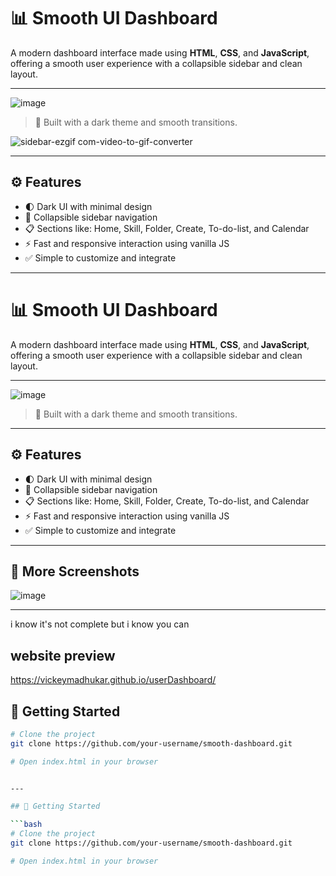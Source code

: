 
# 📊 Smooth UI Dashboard

A modern dashboard interface made using **HTML**, **CSS**, and **JavaScript**, offering a smooth user experience with a collapsible sidebar and clean layout.

---

![image](https://github.com/user-attachments/assets/6cb7342e-2f75-4e25-bc8f-693c4bf3f7ef)


> 🎨 Built with a dark theme and smooth transitions.

![sidebar-ezgif com-video-to-gif-converter](https://github.com/user-attachments/assets/54eee0f6-0b80-44c5-8fb0-b95847786276)

---
## ⚙️ Features

- 🌓 Dark UI with minimal design
- 🎯 Collapsible sidebar navigation
- 📋 Sections like: Home, Skill, Folder, Create, To-do-list, and Calendar
- ⚡ Fast and responsive interaction using vanilla JS
- ✅ Simple to customize and integrate

---

# 📊 Smooth UI Dashboard

A modern dashboard interface made using **HTML**, **CSS**, and **JavaScript**, offering a smooth user experience with a collapsible sidebar and clean layout.

---

![image](https://github.com/user-attachments/assets/59d6a8e7-0acc-44d3-9ada-135768f8429a)


> 🎨 Built with a dark theme and smooth transitions.

---

## ⚙️ Features

- 🌓 Dark UI with minimal design
- 🎯 Collapsible sidebar navigation
- 📋 Sections like: Home, Skill, Folder, Create, To-do-list, and Calendar
- ⚡ Fast and responsive interaction using vanilla JS
- ✅ Simple to customize and integrate

---

## 📸 More Screenshots


![image](https://github.com/user-attachments/assets/82463544-3581-4e00-8148-28cfcf3a4f06)


---
i know it's not complete  but i know you can 


## website preview
 https://vickeymadhukar.github.io/userDashboard/

## 🚀 Getting Started

```bash
# Clone the project
git clone https://github.com/your-username/smooth-dashboard.git

# Open index.html in your browser


---

## 🚀 Getting Started

```bash
# Clone the project
git clone https://github.com/your-username/smooth-dashboard.git

# Open index.html in your browser

